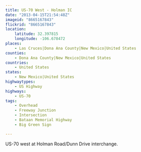```yaml
---
title: US-70 West - Holman IC
date: "2013-04-15T21:54:48Z"
imageid: "8665167843"
flickrid: "8665167843"
location:
    latitude: 32.397815
    longitude: -106.678472
places:
    - Las Cruces|Dona Ana County|New Mexico|United States
counties:
    - Dona Ana County|New Mexico|United States
countries:
    - United States
states:
    - New Mexico|United States
highwaytypes:
    - US Highway
highways:
    - US-70
tags:
    - Overhead
    - Freeway Junction
    - Intersection
    - Bataan Memorial Highway
    - Big Green Sign

---
```

US-70 west at Holman Road/Dunn Drive interchange.